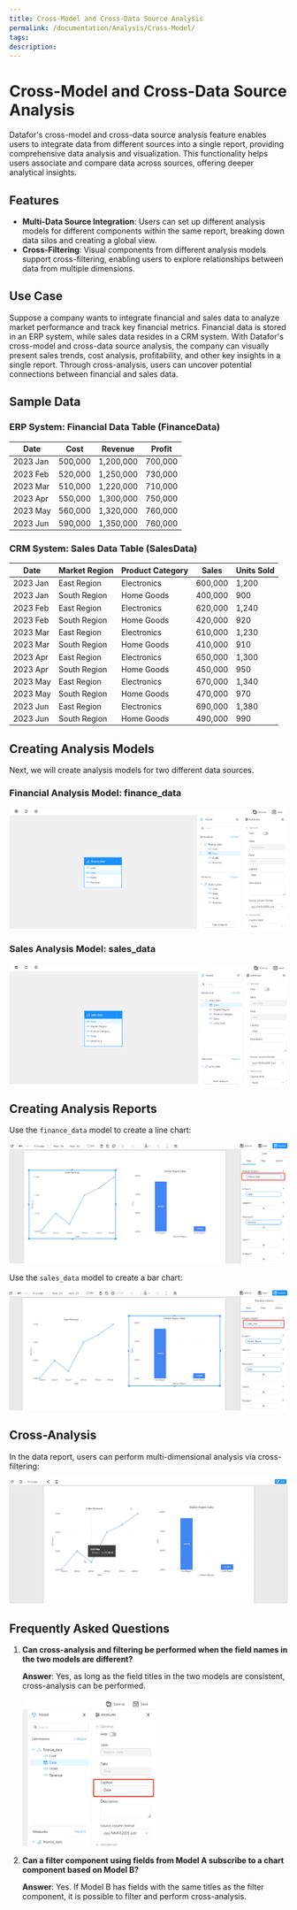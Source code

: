 ```yaml
---
title: Cross-Model and Cross-Data Source Analysis
permalink: /documentation/Analysis/Cross-Model/
tags:
description: 
---
```


# Cross-Model and Cross-Data Source Analysis

Datafor's cross-model and cross-data source analysis feature enables users to integrate data from different sources into a single report, providing comprehensive data analysis and visualization. This functionality helps users associate and compare data across sources, offering deeper analytical insights.

## Features

- **Multi-Data Source Integration**: Users can set up different analysis models for different components within the same report, breaking down data silos and creating a global view.
- **Cross-Filtering**: Visual components from different analysis models support cross-filtering, enabling users to explore relationships between data from multiple dimensions.

## Use Case

Suppose a company wants to integrate financial and sales data to analyze market performance and track key financial metrics. Financial data is stored in an ERP system, while sales data resides in a CRM system. With Datafor's cross-model and cross-data source analysis, the company can visually present sales trends, cost analysis, profitability, and other key insights in a single report. Through cross-analysis, users can uncover potential connections between financial and sales data.

## Sample Data

### ERP System: Financial Data Table (FinanceData)

| Date     | Cost   | Revenue | Profit |
| -------- | ------ | ------- | ------ |
| 2023 Jan | 500,000 | 1,200,000 | 700,000 |
| 2023 Feb | 520,000 | 1,250,000 | 730,000 |
| 2023 Mar | 510,000 | 1,220,000 | 710,000 |
| 2023 Apr | 550,000 | 1,300,000 | 750,000 |
| 2023 May | 560,000 | 1,320,000 | 760,000 |
| 2023 Jun | 590,000 | 1,350,000 | 760,000 |

### CRM System: Sales Data Table (SalesData)

| Date     | Market Region | Product Category | Sales  | Units Sold |
| -------- | ------------- | ---------------- | ------ | ---------- |
| 2023 Jan | East Region   | Electronics      | 600,000 | 1,200       |
| 2023 Jan | South Region  | Home Goods       | 400,000 | 900         |
| 2023 Feb | East Region   | Electronics      | 620,000 | 1,240       |
| 2023 Feb | South Region  | Home Goods       | 420,000 | 920         |
| 2023 Mar | East Region   | Electronics      | 610,000 | 1,230       |
| 2023 Mar | South Region  | Home Goods       | 410,000 | 910         |
| 2023 Apr | East Region   | Electronics      | 650,000 | 1,300       |
| 2023 Apr | South Region  | Home Goods       | 450,000 | 950         |
| 2023 May | East Region   | Electronics      | 670,000 | 1,340       |
| 2023 May | South Region  | Home Goods       | 470,000 | 970         |
| 2023 Jun | East Region   | Electronics      | 690,000 | 1,380       |
| 2023 Jun | South Region  | Home Goods       | 490,000 | 990         |

## Creating Analysis Models

Next, we will create analysis models for two different data sources.

### Financial Analysis Model: finance_data

<div align="left"><img src="./images/1731233238801-1731234548377-7.png" /></div>

### Sales Analysis Model: sales_data

<div align="left"><img src="./images/1731233049272-1731234548377-8.png" /></div>

## Creating Analysis Reports

Use the `finance_data` model to create a line chart:

<div align="left"><img src="./images/1731233589755-1731234548377-9.png" /></div>

Use the `sales_data` model to create a bar chart:

<div align="left"><img src="./images/1731233692962-1731234548378-10.png" /></div>

## Cross-Analysis

In the data report, users can perform multi-dimensional analysis via cross-filtering:

<div align="left"><img src="./images/f0exf-2cwap-1731234548378-11.gif" /></div>

## Frequently Asked Questions

1. **Can cross-analysis and filtering be performed when the field names in the two models are different?**

   **Answer**: Yes, as long as the field titles in the two models are consistent, cross-analysis can be performed.

   <div align="left"><img src="./images/1731238805833.png" width="50%" /></div>

2. **Can a filter component using fields from Model A subscribe to a chart component based on Model B?**

   **Answer**: Yes. If Model B has fields with the same titles as the filter component, it is possible to filter and perform cross-analysis.
